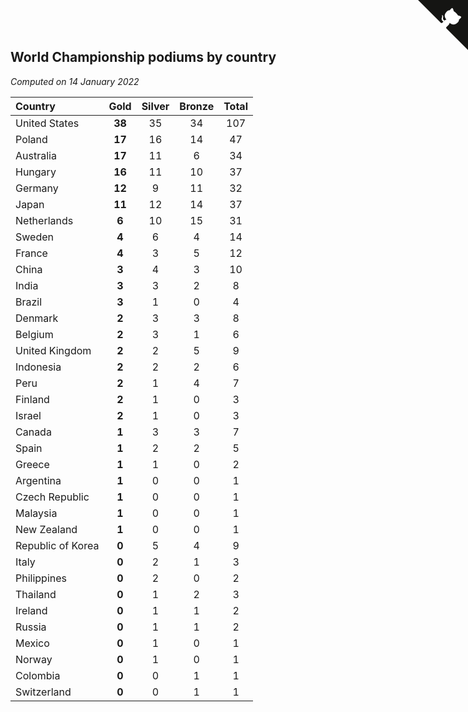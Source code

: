 ## World Championship podiums by country

*Computed on 14 January 2022*

| Country | Gold | Silver | Bronze | Total |
| :--- | :--: | :--: | :--: | :--: |
| United States | **38** | 35 | 34 | 107 |
| Poland | **17** | 16 | 14 | 47 |
| Australia | **17** | 11 | 6 | 34 |
| Hungary | **16** | 11 | 10 | 37 |
| Germany | **12** | 9 | 11 | 32 |
| Japan | **11** | 12 | 14 | 37 |
| Netherlands | **6** | 10 | 15 | 31 |
| Sweden | **4** | 6 | 4 | 14 |
| France | **4** | 3 | 5 | 12 |
| China | **3** | 4 | 3 | 10 |
| India | **3** | 3 | 2 | 8 |
| Brazil | **3** | 1 | 0 | 4 |
| Denmark | **2** | 3 | 3 | 8 |
| Belgium | **2** | 3 | 1 | 6 |
| United Kingdom | **2** | 2 | 5 | 9 |
| Indonesia | **2** | 2 | 2 | 6 |
| Peru | **2** | 1 | 4 | 7 |
| Finland | **2** | 1 | 0 | 3 |
| Israel | **2** | 1 | 0 | 3 |
| Canada | **1** | 3 | 3 | 7 |
| Spain | **1** | 2 | 2 | 5 |
| Greece | **1** | 1 | 0 | 2 |
| Argentina | **1** | 0 | 0 | 1 |
| Czech Republic | **1** | 0 | 0 | 1 |
| Malaysia | **1** | 0 | 0 | 1 |
| New Zealand | **1** | 0 | 0 | 1 |
| Republic of Korea | **0** | 5 | 4 | 9 |
| Italy | **0** | 2 | 1 | 3 |
| Philippines | **0** | 2 | 0 | 2 |
| Thailand | **0** | 1 | 2 | 3 |
| Ireland | **0** | 1 | 1 | 2 |
| Russia | **0** | 1 | 1 | 2 |
| Mexico | **0** | 1 | 0 | 1 |
| Norway | **0** | 1 | 0 | 1 |
| Colombia | **0** | 0 | 1 | 1 |
| Switzerland | **0** | 0 | 1 | 1 |


<a href="https://github.com/jonatanklosko/wca_statistics" class="github-corner" aria-label="View source on Github"><svg width="80" height="80" viewBox="0 0 250 250" style="fill:#151513; color:#fff; position: absolute; top: 0; border: 0; right: 0;" aria-hidden="true"><path d="M0,0 L115,115 L130,115 L142,142 L250,250 L250,0 Z"></path><path d="M128.3,109.0 C113.8,99.7 119.0,89.6 119.0,89.6 C122.0,82.7 120.5,78.6 120.5,78.6 C119.2,72.0 123.4,76.3 123.4,76.3 C127.3,80.9 125.5,87.3 125.5,87.3 C122.9,97.6 130.6,101.9 134.4,103.2" fill="currentColor" style="transform-origin: 130px 106px;" class="octo-arm"></path><path d="M115.0,115.0 C114.9,115.1 118.7,116.5 119.8,115.4 L133.7,101.6 C136.9,99.2 139.9,98.4 142.2,98.6 C133.8,88.0 127.5,74.4 143.8,58.0 C148.5,53.4 154.0,51.2 159.7,51.0 C160.3,49.4 163.2,43.6 171.4,40.1 C171.4,40.1 176.1,42.5 178.8,56.2 C183.1,58.6 187.2,61.8 190.9,65.4 C194.5,69.0 197.7,73.2 200.1,77.6 C213.8,80.2 216.3,84.9 216.3,84.9 C212.7,93.1 206.9,96.0 205.4,96.6 C205.1,102.4 203.0,107.8 198.3,112.5 C181.9,128.9 168.3,122.5 157.7,114.1 C157.9,116.9 156.7,120.9 152.7,124.9 L141.0,136.5 C139.8,137.7 141.6,141.9 141.8,141.8 Z" fill="currentColor" class="octo-body"></path></svg></a><style>.github-corner:hover .octo-arm{animation:octocat-wave 560ms ease-in-out}@keyframes octocat-wave{0%,100%{transform:rotate(0)}20%,60%{transform:rotate(-25deg)}40%,80%{transform:rotate(10deg)}}@media (max-width:500px){.github-corner:hover .octo-arm{animation:none}.github-corner .octo-arm{animation:octocat-wave 560ms ease-in-out}}</style>
